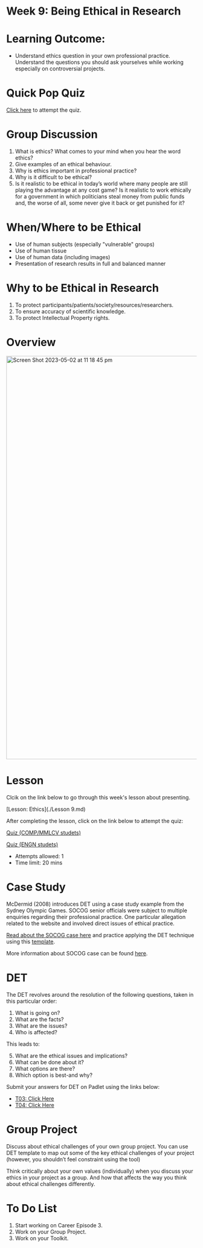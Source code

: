 # Week 9: Being Ethical in Research

# Learning Outcome:

  * Understand ethics question in your own professional practice.
  Understand the questions you should ask yourselves while working especially on controversial projects.
  
# Quick Pop Quiz

[Click here](https://forms.office.com/Pages/ResponsePage.aspx?id=XHJ941yrJEaa5fBTPkhkNzKg9m-fa9ZDoGsKFaaiOIlUOTRSSEE3WjhXRDJJTDBaSVdMVTdZNUE3MS4u) to attempt the quiz.
  
# Group Discussion

  1. What is ethics? What comes to your mind when you hear the word ethics?
  2. Give examples of an ethical behaviour.
  3. Why is ethics important in professional practice?
  4. Why is it difficult to be ethical?
  5. Is it realistic to be ethical in today’s world where many people are still playing the advantage at any cost game? Is it realistic to work ethically for a government in which politicians steal money from public funds and, the worse of all, some never give it back or get punished for it?
  
# When/Where to be Ethical

  * Use of human subjects (especially "vulnerable" groups)
  * Use of human tissue
  * Use of human data (including images)
  * Presentation of research results in full and balanced manner
  
# Why to be Ethical in Research

  1. To protect participants/patients/society/resources/researchers.
  2. To ensure accuracy of scientific knowledge.
  3. To protect Intellectual Property rights.


# Overview

<img width="1063" alt="Screen Shot 2023-05-02 at 11 18 45 pm" src="https://user-images.githubusercontent.com/125527438/235678085-94867d7f-66d6-47e2-ace7-f38250471a4d.png">



# Lesson

Clcik on the link below to go through this week's lesson about presenting.

[Lesson: Ethics](./Lesson 9.md)


After completing the lesson, click on the link below to attempt the quiz:

[Quiz (COMP/MMLCV studets)](https://wattlecourses.anu.edu.au/mod/quiz/view.php?id=2805708)

[Quiz (ENGN studets)](https://wattlecourses.anu.edu.au/mod/quiz/view.php?id=2805709)


  * Attempts allowed: 1
  * Time limit: 20 mins


# Case Study

McDermid (2008) introduces DET using a case study example from the Sydney Olympic Games. SOCOG senior officials were subject to multiple enquiries regarding their professional practice. One particular allegation related to the website and involved direct issues of ethical practice.


[Read about the SOCOG case here](https://wattlecourses.anu.edu.au/pluginfile.php/3288716/mod_lesson/page_contents/127107/Ethics%20-%20An%20Australian%20perspective%20%282%29.pdf?time=1597459286255) and practice applying the DET technique using this [template](https://wattlecourses.anu.edu.au/pluginfile.php/3288716/mod_lesson/page_contents/127107/DET%20template.docx).

More information about SOCOG case can be found [here](https://www.humanrights.gov.au/our-work/disability-rights/bruce-lindsay-maguire-v-sydney-organising-committee-olympic-games). 



# DET

The DET revolves around the resolution of the following questions, taken in this particular order:

  1. What is going on?
  2. What are the facts?
  3. What are the issues?
  4. Who is affected?
  
This leads to:

  5. What are the ethical issues and implications?
  6. What can be done about it?
  7. What options are there?
  8. Which option is best-and why?


Submit your answers for DET on Padlet using the links below:

* [T03: Click Here](https://anu.padlet.org/u6554505/being-ethical-in-research-s3xfwvzh0mha34c6)
* [T04: Click Here](https://anu.padlet.org/u6554505/being-ethical-in-research-kkc78x465rrlq5zy)


# Group Project

Discuss about ethical challenges of your own group project. You can use DET template to map out some of the key ethical challenges of your project (however, you shouldn’t feel constraint using the tool)​

Think critically about your own values (individually) when you discuss your ethics in your project as a group. And how that affects the way you think about ethical challenges differently.


# To Do List

  1. Start working on Career Episode 3.
  2. Work on your Group Project.
  3. Work on your Toolkit.
  
 
